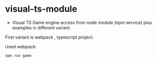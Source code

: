 # visual-ts-module

 - Visual TS Game engine access from node module (npm service) plus examples 
   in different variant.

  First variant is  webpack , typescript project.

Used webpack:
```
npm run game
```
